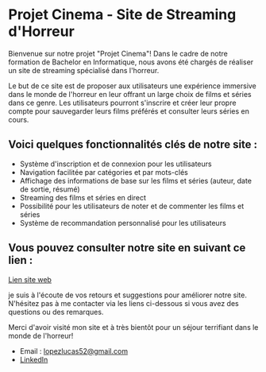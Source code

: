 # Projet Cinema - Site de Streaming d'Horreur

Bienvenue sur notre projet "Projet Cinema"! Dans le cadre de notre formation de Bachelor en Informatique, nous avons été chargés de réaliser un site de streaming spécialisé dans l'horreur. 

Le but de ce site est de proposer aux utilisateurs une expérience immersive dans le monde de l'horreur en leur offrant un large choix de films et séries dans ce genre. Les utilisateurs pourront s'inscrire et créer leur propre compte pour sauvegarder leurs films préférés et consulter leurs séries en cours. 

## Voici quelques fonctionnalités clés de notre site :

- Système d'inscription et de connexion pour les utilisateurs
- Navigation facilitée par catégories et par mots-clés
- Affichage des informations de base sur les films et séries (auteur, date de sortie, résumé)
- Streaming des films et séries en direct
- Possibilité pour les utilisateurs de noter et de commenter les films et séries
- Système de recommandation personnalisé pour les utilisateurs

## Vous pouvez consulter notre site en suivant ce lien : 

[Lien site web](https://lucas93220.github.io/Projet_cinema/)

je suis à l'écoute de vos retours et suggestions pour améliorer notre site. N'hésitez pas à me contacter via les liens ci-dessous si vous avez des questions ou des remarques. 

Merci d'avoir visité mon site et à très bientôt pour un séjour terrifiant dans le monde de l'horreur!

- Email : lopezlucas52@gmail.com
- [LinkedIn](https://www.linkedin.com/in/lucas93220/)